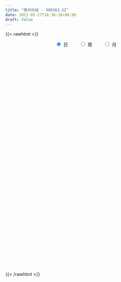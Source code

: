 ```yaml
---
title: "隆华科技 - 300263.SZ"
date: 2022-05-27T16:36:28+08:00
draft: false
---
```

{{< rawhtml >}}
    <div style="text-align: center">
        <label style="padding: 1rem;"><input style="margin-right: .5rem" type="radio" name="period" value="D" checked onclick="period_change(this)">日</label>
        <label style="padding: 1rem;"><input style="margin-right: .5rem" type="radio" name="period" value="W" onclick="period_change(this)">周</label>
        <label style="padding: 1rem;"><input style="margin-right: .5rem" type="radio" name="period" value="M" onclick="period_change(this)">月</label>
    </div>
    <div id="chart" style="height: 700px;"></div> 
    <script type="text/javascript">
        const D_v = [68863.0,72661.82,64075.64,41570.0,40480.0,71593.64,83595.92,171282.34,166331.08,123640.82,124581.77,112636.62,83961.91,87659.0,237032.07,147765.0,100772.72,184712.34,155362.54,247484.58,313956.95,382961.61,237076.29,209431.87,470507.67,785491.49,513201.72,355047.49,291690.54,280395.65,238996.33,220505.02,142225.31,151692.32,195860.01,181563.85,276377.73,187679.6,265095.4,275450.79,218826.34,221629.02,177486.0,200184.39,414614.48,257616.02,353157.73,278006.0,246346.0,542328.73,430554.34,525233.25,828060.76,1468784.8600000001,1056370.5,750116.7,1392818.6599999999,817607.4300000001,899545.24,773511.74,477047.83,597567.14,333319.89,371867.0,442165.81,596426.84,496004.92,397259.26,1037691.86,817392.03,735108.02,788854.88,580071.54,500012.64,645294.97,524253.71,431869.7,586058.46,428670.37,695566.64,509674.79,479414.76,480475.98,725195.53,451651.34,418313.22,320617.6,341323.17,220397.02,362804.37,311756.13,252199.56,135073.96,326912.4,273570.2,307833.3,223453.53,331913.44,183540.0,359023.4,654022.53,492150.1,455235.14,562457.58,320325.53,262617.56,263392.96,269289.69,163225.33,300047.77,316715.86,345488.71,236788.76,217977.4,440546.36,321898.48,360316.74,470550.53,561670.96,591219.98,676151.48,614457.36,611685.28,352278.62,386000.62,232328.86,457647.0,310608.13,381601.78,477093.18,252252.27,375611.02,252312.52,233740.52,332006.44,240095.13,251761.0,260021.1,240226.07,201014.85,187295.54,187466.0,198141.28,180814.79,271462.0,291207.63,184856.32,129669.0,219026.41,183921.04,194216.29,127054.0,98095.82,123489.85,185303.03,153370.21,149736.83,185537.15,113049.16,195757.92,202111.0,116909.87,129087.79,116054.19,104531.06,134574.32,274190.18,173135.4,108454.06,179662.0,81273.73,103343.2,100350.23,89539.94,127648.59,93274.6,84030.64,142988.01,155910.68,150986.38,196810.76,159920.35,163324.19,122995.07,133106.97,109907.13,107221.97,260590.0,258530.4,187845.68,132260.97,147971.6,125329.15,117704.0,112352.07,145187.78,146416.64,223203.07,173544.68,125513.23,147696.0,170515.59,166546.41,214218.74,133333.03,114091.0,93649.0,102267.4,95758.84,141176.03,100554.53,74287.14,122490.6,87804.03,130702.55,83103.0,115364.64,96304.62,105713.79,89609.88,92052.76,68591.0,85396.29,95849.0,60919.74,114767.0,99110.0,85256.89,156824.0,98900.79,137699.59,131996.0,136106.2,120008.8,104711.31,90302.61,117992.42,167127.0,124183.34,113697.0,91159.98,144569.71,71625.7,200658.26,154817.7,117998.0,142453.0,96575.54,136451.0,89546.89]
const D_histogram = [0.0,-0.0044480912,-0.007624549,-0.0085564889,-0.0067368994,-0.0026409409,0.0033112807,0.0183590236,0.0230373333,0.0272939164,0.0329025904,0.0243116584,0.0187028076,0.0126617588,0.0238684088,0.0286511178,0.0278150525,0.0349248595,0.0235883178,0.0293102519,0.0383374078,0.0539810287,0.0524069712,0.0463860413,0.0473604515,0.0921273327,0.1005207983,0.0867233584,0.0620954199,0.0216178177,-0.0018325263,-0.036989568,-0.0552206616,-0.0572940993,-0.0509154834,-0.0458393813,-0.0283395807,-0.0166691561,-0.0028444956,0.0122503464,0.0030713838,0.0046793124,-0.003001116,-0.0052448429,0.0145557459,0.0183841809,0.029827931,0.0262316298,0.021633549,0.0248956001,0.0181784228,0.0374259836,0.0712152722,0.166430444,0.153738467,0.1605193359,0.2247328048,0.2623532763,0.3139208741,0.3255009712,0.3036488041,0.2427882687,0.1633059733,0.0938152511,0.0250815752,-0.0498424582,-0.0748274672,-0.0855384834,0.0327926427,0.1051116447,0.2032727371,0.2864950194,0.3100277738,0.3210114655,0.2366683683,0.1596377632,0.093417418,-0.017651994,-0.0941715368,-0.100775786,-0.0853187719,-0.1160004363,-0.088212489,-0.1756422443,-0.2773360262,-0.3507365073,-0.401117945,-0.4386215982,-0.4618971116,-0.4222894971,-0.4190484363,-0.424414323,-0.4026556078,-0.4132582128,-0.3807434274,-0.3501199567,-0.328509207,-0.3218660615,-0.3006064315,-0.2508313185,-0.1322521906,-0.0173060283,0.0702315386,0.1473281726,0.1771272401,0.1791443439,0.1823795041,0.1647330171,0.1447587426,0.0902192442,0.0396427148,0.0406979436,0.0312090477,0.0263865936,0.0719067065,0.0813364186,0.0974599654,0.1390479065,0.1845267602,0.2053889998,0.2360636852,0.2656371538,0.2196125335,0.1944870113,0.165465539,0.1325936784,0.1548890025,0.1508898408,0.0990048838,0.0266202239,-0.0306286897,-0.0836162154,-0.1099046847,-0.1159155929,-0.1590535761,-0.1826330829,-0.2031503839,-0.2272297251,-0.2013455483,-0.1909919084,-0.1681437715,-0.1484896556,-0.1423783563,-0.1377313444,-0.0994702675,-0.1044608523,-0.1239356826,-0.1224676314,-0.0917164009,-0.0771992163,-0.0817385756,-0.0760999422,-0.0590986665,-0.0446665168,-0.0146304526,0.0000321128,0.0170536906,0.0059047351,0.0038352657,-0.0249906226,-0.0300900815,-0.0333840802,-0.0174287396,-0.0214756229,-0.0173767687,0.0037777685,0.0332285581,0.042008972,0.0340866809,0.0077367709,-0.0032724761,-0.0187599738,-0.020883475,-0.0227680632,-0.0205231594,-0.0138463451,-0.0015192631,0.0105156707,0.0146926904,0.0066721247,-0.0226282931,-0.0177302411,0.0064718661,0.0204300869,0.0214457711,0.03722156,0.0345334494,0.067559802,0.0757754685,0.0895348968,0.0943565081,0.1001281975,0.0957537772,0.0850310441,0.0668685521,0.0301646016,0.004116207,-0.0279372594,-0.0262727263,-0.0290288467,-0.0541285799,-0.0988136601,-0.0944945237,-0.0664914809,-0.0345328922,-0.0163697211,-0.0071299075,0.0094505121,0.0086813396,0.0098218466,0.0031426574,-0.0100093244,0.0060409432,0.00252522,-0.0111610128,-0.0202682047,-0.0457652087,-0.0622251804,-0.087332472,-0.0901792798,-0.0997787056,-0.0956491386,-0.0918474529,-0.0678195761,-0.0443446772,-0.0306421929,-0.0307332789,-0.0342896721,-0.0678332399,-0.0940084604,-0.0737738029,-0.0610808134,-0.0236466652,0.0165372946,0.0441752256,0.071972688,0.1039925022,0.1207888372,0.1326311862,0.1327872645,0.1233932537,0.1203499996,0.1141525642,0.1264645045,0.1302988133,0.1302360588,0.0993573836,0.0869322104,0.0814211337,0.0675834704]
const D_fast = [0.0,-0.005560114,-0.0106427091,-0.0137137712,-0.0135784066,-0.0101426832,-0.0033626414,0.0162748573,0.0267125004,0.0377925626,0.0516268841,0.0491138667,0.0481807179,0.0453051087,0.062478861,0.0744243494,0.0805420472,0.0963830691,0.0909436069,0.1039931039,0.1226046118,0.1517434899,0.1632711751,0.1688467556,0.1816612787,0.249459993,0.2829836582,0.2908670579,0.2817629744,0.2466898266,0.222781351,0.1783769173,0.1463406583,0.1299436958,0.1235934408,0.1172096976,0.127624603,0.1351277386,0.1482412752,0.1663987038,0.1579875872,0.1607653438,0.1523346364,0.1487796988,0.1722192241,0.1806437043,0.1995444372,0.2025060435,0.2033163499,0.212802301,0.2106297294,0.2392337861,0.2908268928,0.4276496756,0.4533923154,0.5003030182,0.6206996882,0.7239084789,0.8539562952,0.946911635,1.000971669,1.0008082008,0.9621523987,0.9161154893,0.8536522072,0.7662675593,0.7225756834,0.6904800464,0.8170093332,0.9156062463,1.0645855231,1.2194315601,1.320471258,1.411707816,1.3865318109,1.3494106467,1.3065446559,1.1910622454,1.0909998185,1.0592016228,1.0533289438,0.9936471704,0.9993819955,0.8680416791,0.6970138906,0.5359292827,0.3852683587,0.238109306,0.0993595147,0.033394755,-0.0681262933,-0.1795957608,-0.2585009475,-0.3724181057,-0.4350891772,-0.4919956956,-0.5525122477,-0.6263356176,-0.6802275955,-0.6931603121,-0.6076442319,-0.4970245766,-0.391929125,-0.2780004479,-0.2039195703,-0.1571163806,-0.1082863444,-0.0847495771,-0.0685341659,-0.1005188533,-0.141184704,-0.1299549893,-0.1316416232,-0.129867429,-0.0663706395,-0.0366068227,0.0038817155,0.0802316332,0.171842177,0.2440516665,0.3337422732,0.4297250303,0.4386035434,0.4620997739,0.4744446864,0.4747212454,0.5357388202,0.5694621187,0.5423283826,0.4765987787,0.4116926927,0.3378011131,0.2840364726,0.2490466662,0.1661452889,0.0969075114,0.0256026144,-0.0552841581,-0.0797363683,-0.1171307055,-0.1363185115,-0.1537868095,-0.1832700993,-0.2130559235,-0.1996624134,-0.2307682113,-0.2812269623,-0.3103758189,-0.3025536886,-0.3073363081,-0.3323103113,-0.3456966635,-0.3434700544,-0.3402045338,-0.3138260829,-0.2991554893,-0.2778704887,-0.2875432605,-0.2886539135,-0.3237274574,-0.3363494368,-0.3479894555,-0.3363912997,-0.3458070888,-0.3460524268,-0.3239534474,-0.2861955183,-0.2669128614,-0.2663134822,-0.2907291996,-0.3025565656,-0.3227340568,-0.3300784267,-0.3376550307,-0.3405409168,-0.3373256888,-0.3253784226,-0.310714571,-0.3028643788,-0.3092169133,-0.3441744044,-0.3437089127,-0.317888839,-0.2988230964,-0.2924459694,-0.2673647905,-0.2614195388,-0.2115032357,-0.184343702,-0.1482005495,-0.1197898112,-0.0889860725,-0.0694220484,-0.0588870205,-0.0603323745,-0.0894951746,-0.1145145174,-0.1535522986,-0.1584559472,-0.1684692793,-0.2071011574,-0.2764896526,-0.2957941472,-0.2844139746,-0.2610886089,-0.2470178681,-0.2395605314,-0.2206174838,-0.2192163213,-0.2156203527,-0.2215138776,-0.2371681905,-0.2196076871,-0.2224921053,-0.2389685913,-0.2531428343,-0.2900811406,-0.3220974074,-0.3690378169,-0.3944294447,-0.4289735468,-0.4487562645,-0.467916442,-0.4608434593,-0.4484547296,-0.4424127936,-0.4501871993,-0.4623160106,-0.5128178883,-0.5624952239,-0.5607040171,-0.5632812309,-0.5317587491,-0.4874404657,-0.4487587283,-0.4029680938,-0.3449501541,-0.2979566098,-0.2529564642,-0.2196035699,-0.1981492673,-0.1711050214,-0.1487643158,-0.1048362493,-0.0684272371,-0.0359309771,-0.0419703063,-0.0326624269,-0.0178182202,-0.0147600158]
const D_slow = [0.0,-0.0011120228,-0.00301816,-0.0051572823,-0.0068415071,-0.0075017424,-0.0066739222,-0.0020841663,0.003675167,0.0104986462,0.0187242938,0.0248022083,0.0294779102,0.0326433499,0.0386104522,0.0457732316,0.0527269947,0.0614582096,0.067355289,0.074682852,0.084267204,0.0977624611,0.1108642039,0.1224607143,0.1343008272,0.1573326603,0.1824628599,0.2041436995,0.2196675545,0.2250720089,0.2246138773,0.2153664853,0.2015613199,0.1872377951,0.1745089242,0.1630490789,0.1559641837,0.1517968947,0.1510857708,0.1541483574,0.1549162034,0.1560860314,0.1553357524,0.1540245417,0.1576634782,0.1622595234,0.1697165062,0.1762744136,0.1816828009,0.1879067009,0.1924513066,0.2018078025,0.2196116206,0.2612192316,0.2996538483,0.3397836823,0.3959668835,0.4615552026,0.5400354211,0.6214106639,0.6973228649,0.7580199321,0.7988464254,0.8223002382,0.828570632,0.8161100174,0.7974031506,0.7760185298,0.7842166905,0.8104946016,0.8613127859,0.9329365408,1.0104434842,1.0906963506,1.1498634426,1.1897728835,1.2131272379,1.2087142394,1.1851713553,1.1599774088,1.1386477158,1.1096476067,1.0875944845,1.0436839234,0.9743499168,0.88666579,0.7863863037,0.6767309042,0.5612566263,0.455684252,0.350922143,0.2448185622,0.1441546603,0.0408401071,-0.0543457498,-0.141875739,-0.2240030407,-0.3044695561,-0.379621164,-0.4423289936,-0.4753920412,-0.4797185483,-0.4621606637,-0.4253286205,-0.3810468105,-0.3362607245,-0.2906658485,-0.2494825942,-0.2132929085,-0.1907380975,-0.1808274188,-0.1706529329,-0.1628506709,-0.1562540226,-0.1382773459,-0.1179432413,-0.0935782499,-0.0588162733,-0.0126845833,0.0386626667,0.097678588,0.1640878765,0.2189910098,0.2676127626,0.3089791474,0.342127567,0.3808498176,0.4185722779,0.4433234988,0.4499785548,0.4423213824,0.4214173285,0.3939411573,0.3649622591,0.3251988651,0.2795405943,0.2287529984,0.1719455671,0.12160918,0.0738612029,0.03182526,-0.0052971539,-0.040891743,-0.0753245791,-0.1001921459,-0.126307359,-0.1572912797,-0.1879081875,-0.2108372877,-0.2301370918,-0.2505717357,-0.2695967212,-0.2843713879,-0.2955380171,-0.2991956302,-0.299187602,-0.2949241794,-0.2934479956,-0.2924891792,-0.2987368348,-0.3062593552,-0.3146053753,-0.3189625602,-0.3243314659,-0.3286756581,-0.3277312159,-0.3194240764,-0.3089218334,-0.3004001632,-0.2984659705,-0.2992840895,-0.303974083,-0.3091949517,-0.3148869675,-0.3200177574,-0.3234793436,-0.3238591594,-0.3212302417,-0.3175570692,-0.315889038,-0.3215461113,-0.3259786715,-0.324360705,-0.3192531833,-0.3138917405,-0.3045863505,-0.2959529882,-0.2790630377,-0.2601191705,-0.2377354463,-0.2141463193,-0.1891142699,-0.1651758256,-0.1439180646,-0.1272009266,-0.1196597762,-0.1186307244,-0.1256150393,-0.1321832208,-0.1394404325,-0.1529725775,-0.1776759925,-0.2012996235,-0.2179224937,-0.2265557167,-0.230648147,-0.2324306239,-0.2300679959,-0.227897661,-0.2254421993,-0.224656535,-0.2271588661,-0.2256486303,-0.2250173253,-0.2278075785,-0.2328746297,-0.2443159318,-0.2598722269,-0.2817053449,-0.3042501649,-0.3291948413,-0.3531071259,-0.3760689891,-0.3930238832,-0.4041100525,-0.4117706007,-0.4194539204,-0.4280263384,-0.4449846484,-0.4684867635,-0.4869302142,-0.5022004176,-0.5081120839,-0.5039777602,-0.4929339538,-0.4749407818,-0.4489426563,-0.418745447,-0.3855876504,-0.3523908343,-0.3215425209,-0.291455021,-0.26291688,-0.2313007538,-0.1987260505,-0.1661670358,-0.1413276899,-0.1195946373,-0.0992393539,-0.0823434863]
const D_data = [['2021-05-18', 6.1304, 6.0906, 6.0607, 6.1603],['2021-05-19', 6.0906, 6.0209, 6.001, 6.1105],['2021-05-20', 6.0209, 6.011, 5.9712, 6.0508],['2021-05-21', 6.0309, 6.0209, 6.001, 6.0607],['2021-05-24', 6.0408, 6.0508, 6.0209, 6.0607],['2021-05-25', 6.0508, 6.0906, 6.0309, 6.1006],['2021-05-26', 6.1205, 6.1404, 6.0806, 6.1802],['2021-05-27', 6.1802, 6.3195, 6.1503, 6.3792],['2021-05-28', 6.2797, 6.2598, 6.1503, 6.2896],['2021-05-31', 6.26, 6.3, 6.2, 6.31],['2021-06-01', 6.28, 6.37, 6.22, 6.41],['2021-06-02', 6.37, 6.21, 6.18, 6.37],['2021-06-03', 6.22, 6.23, 6.17, 6.3],['2021-06-04', 6.22, 6.21, 6.16, 6.27],['2021-06-07', 6.22, 6.46, 6.22, 6.59],['2021-06-08', 6.48, 6.45, 6.41, 6.54],['2021-06-09', 6.45, 6.42, 6.39, 6.53],['2021-06-10', 6.42, 6.57, 6.37, 6.61],['2021-06-11', 6.55, 6.36, 6.35, 6.62],['2021-06-15', 6.44, 6.59, 6.42, 6.65],['2021-06-16', 6.58, 6.71, 6.5, 6.83],['2021-06-17', 6.62, 6.91, 6.56, 6.96],['2021-06-18', 6.8, 6.79, 6.71, 6.87],['2021-06-21', 6.76, 6.77, 6.66, 6.86],['2021-06-22', 7.09, 6.9, 6.82, 7.45],['2021-06-23', 7.2, 7.65, 7.11, 7.87],['2021-06-24', 7.42, 7.44, 7.31, 7.6],['2021-06-25', 7.38, 7.25, 7.14, 7.52],['2021-06-28', 7.22, 7.1, 7.06, 7.27],['2021-06-29', 7.08, 6.79, 6.77, 7.16],['2021-06-30', 6.84, 6.87, 6.8, 6.97],['2021-07-01', 6.84, 6.58, 6.57, 6.87],['2021-07-02', 6.58, 6.64, 6.53, 6.71],['2021-07-05', 6.68, 6.77, 6.64, 6.8],['2021-07-06', 6.75, 6.87, 6.64, 6.94],['2021-07-07', 6.8, 6.87, 6.77, 6.95],['2021-07-08', 6.9, 7.08, 6.9, 7.22],['2021-07-09', 7.01, 7.09, 6.97, 7.17],['2021-07-12', 7.13, 7.2, 6.98, 7.3],['2021-07-13', 7.15, 7.32, 7.07, 7.34],['2021-07-14', 7.3, 7.06, 7.06, 7.35],['2021-07-15', 7.08, 7.2, 6.93, 7.3],['2021-07-16', 7.2, 7.09, 7.07, 7.26],['2021-07-19', 7.12, 7.15, 6.93, 7.26],['2021-07-20', 7.1, 7.5, 7.06, 7.51],['2021-07-21', 7.49, 7.4, 7.35, 7.5],['2021-07-22', 7.34, 7.58, 7.34, 7.68],['2021-07-23', 7.58, 7.46, 7.32, 7.63],['2021-07-26', 7.47, 7.47, 7.3, 7.75],['2021-07-27', 7.55, 7.61, 7.52, 7.96],['2021-07-28', 7.68, 7.52, 7.2, 7.82],['2021-07-29', 7.55, 7.93, 7.55, 8.17],['2021-07-30', 7.78, 8.33, 7.72, 8.64],['2021-08-02', 8.41, 9.58, 8.41, 10.0],['2021-08-03', 9.15, 8.62, 8.62, 9.2],['2021-08-04', 8.69, 9.02, 8.68, 9.29],['2021-08-05', 9.13, 10.14, 9.06, 10.6],['2021-08-06', 9.95, 10.34, 9.95, 10.51],['2021-08-09', 10.18, 11.06, 10.18, 11.3],['2021-08-10', 11.0, 11.07, 10.59, 11.5],['2021-08-11', 10.91, 10.97, 10.58, 11.17],['2021-08-12', 10.85, 10.58, 10.15, 10.87],['2021-08-13', 10.6, 10.24, 10.18, 10.64],['2021-08-16', 10.18, 10.18, 10.12, 10.72],['2021-08-17', 10.14, 9.98, 9.86, 10.4],['2021-08-18', 9.4, 9.62, 9.33, 10.14],['2021-08-19', 9.7, 10.04, 9.55, 10.25],['2021-08-20', 10.05, 10.17, 9.69, 10.34],['2021-08-23', 10.5, 12.17, 10.25, 12.2],['2021-08-24', 11.73, 12.28, 11.67, 12.45],['2021-08-25', 12.07, 13.31, 12.07, 13.5],['2021-08-26', 13.01, 13.94, 12.95, 14.68],['2021-08-27', 14.18, 13.86, 13.6, 14.6],['2021-08-30', 13.74, 14.2, 13.65, 14.3],['2021-08-31', 14.27, 13.19, 12.92, 14.27],['2021-09-01', 13.44, 13.17, 12.85, 14.08],['2021-09-02', 13.05, 13.19, 12.75, 13.5],['2021-09-03', 13.26, 12.35, 12.12, 13.7],['2021-09-06', 12.82, 12.4, 11.98, 13.12],['2021-09-07', 12.42, 13.14, 12.42, 14.16],['2021-09-08', 13.2, 13.53, 12.94, 13.99],['2021-09-09', 13.41, 12.99, 12.56, 14.08],['2021-09-10', 13.28, 13.79, 12.68, 14.09],['2021-09-13', 14.01, 12.23, 12.13, 14.19],['2021-09-14', 12.09, 11.5, 11.42, 12.11],['2021-09-15', 11.59, 11.26, 10.9, 11.6],['2021-09-16', 11.2, 11.03, 10.95, 11.73],['2021-09-17', 11.0, 10.72, 10.35, 11.21],['2021-09-22', 10.63, 10.46, 10.31, 10.66],['2021-09-23', 10.58, 11.01, 10.58, 11.23],['2021-09-24', 10.91, 10.39, 10.35, 10.99],['2021-09-27', 10.41, 9.98, 9.9, 10.77],['2021-09-28', 9.98, 10.06, 9.96, 10.24],['2021-09-29', 9.95, 9.37, 9.3, 10.11],['2021-09-30', 9.58, 9.65, 9.2, 9.73],['2021-10-08', 9.77, 9.49, 9.36, 10.05],['2021-10-11', 9.59, 9.22, 9.1, 9.64],['2021-10-12', 9.32, 8.81, 8.55, 9.32],['2021-10-13', 8.81, 8.77, 8.53, 8.89],['2021-10-14', 8.75, 9.04, 8.56, 9.35],['2021-10-15', 9.13, 10.14, 9.12, 10.49],['2021-10-18', 10.14, 10.6, 9.9, 10.75],['2021-10-19', 10.5, 10.76, 10.42, 11.04],['2021-10-20', 10.66, 11.1, 10.64, 11.64],['2021-10-21', 10.98, 10.87, 10.83, 11.26],['2021-10-22', 10.65, 10.7, 10.58, 11.1],['2021-10-25', 10.55, 10.83, 10.46, 10.95],['2021-10-26', 10.85, 10.63, 10.4, 10.89],['2021-10-27', 10.59, 10.59, 10.43, 10.81],['2021-10-28', 10.53, 10.02, 9.96, 10.65],['2021-10-29', 10.02, 9.81, 9.58, 10.24],['2021-11-01', 9.82, 10.33, 9.68, 10.6],['2021-11-02', 10.3, 10.18, 10.0, 10.58],['2021-11-03', 10.15, 10.2, 9.75, 10.3],['2021-11-04', 10.22, 10.96, 10.13, 11.1],['2021-11-05', 11.08, 10.7, 10.61, 11.26],['2021-11-08', 10.86, 10.91, 10.41, 10.97],['2021-11-09', 11.0, 11.47, 10.86, 11.64],['2021-11-10', 11.68, 11.88, 11.45, 12.06],['2021-11-11', 12.05, 11.91, 11.51, 12.31],['2021-11-12', 11.9, 12.36, 11.85, 12.72],['2021-11-15', 12.52, 12.73, 12.11, 13.15],['2021-11-16', 12.44, 11.96, 11.8, 12.64],['2021-11-17', 11.92, 12.23, 11.85, 12.36],['2021-11-18', 12.22, 12.22, 11.88, 12.81],['2021-11-19', 12.11, 12.17, 12.01, 12.34],['2021-11-22', 12.29, 13.0, 12.2, 13.3],['2021-11-23', 13.0, 12.9, 12.6, 13.05],['2021-11-24', 12.77, 12.31, 12.26, 12.8],['2021-11-25', 12.31, 11.83, 11.75, 12.4],['2021-11-26', 11.82, 11.73, 11.71, 12.07],['2021-11-29', 11.53, 11.5, 11.35, 11.71],['2021-11-30', 11.65, 11.6, 11.45, 11.83],['2021-12-01', 11.6, 11.73, 11.55, 11.94],['2021-12-02', 11.7, 11.07, 11.04, 11.75],['2021-12-03', 11.05, 11.04, 10.99, 11.31],['2021-12-06', 11.08, 10.84, 10.82, 11.31],['2021-12-07', 10.96, 10.53, 10.39, 11.04],['2021-12-08', 10.66, 11.01, 10.54, 11.03],['2021-12-09', 10.95, 10.77, 10.74, 11.08],['2021-12-10', 10.72, 10.88, 10.58, 10.95],['2021-12-13', 10.89, 10.83, 10.62, 10.94],['2021-12-14', 10.75, 10.61, 10.52, 10.88],['2021-12-15', 10.63, 10.5, 10.48, 10.71],['2021-12-16', 10.61, 10.93, 10.57, 10.93],['2021-12-17', 10.86, 10.38, 10.36, 10.91],['2021-12-20', 10.3, 10.02, 10.01, 10.42],['2021-12-21', 10.03, 10.11, 9.91, 10.17],['2021-12-22', 10.16, 10.45, 10.12, 10.55],['2021-12-23', 10.57, 10.27, 10.22, 10.58],['2021-12-24', 10.38, 9.96, 9.9, 10.38],['2021-12-27', 9.94, 9.99, 9.8, 10.11],['2021-12-28', 10.0, 10.1, 9.96, 10.14],['2021-12-29', 10.09, 10.07, 9.94, 10.15],['2021-12-30', 10.14, 10.32, 9.99, 10.48],['2021-12-31', 10.41, 10.2, 10.14, 10.43],['2022-01-04', 10.25, 10.28, 10.18, 10.43],['2022-01-05', 10.34, 9.91, 9.83, 10.34],['2022-01-06', 9.88, 9.95, 9.83, 10.05],['2022-01-07', 9.9, 9.48, 9.42, 10.03],['2022-01-10', 9.4, 9.62, 9.34, 9.88],['2022-01-11', 9.62, 9.55, 9.44, 9.66],['2022-01-12', 9.6, 9.76, 9.55, 9.86],['2022-01-13', 9.8, 9.48, 9.46, 9.81],['2022-01-14', 9.5, 9.52, 9.38, 9.68],['2022-01-17', 9.55, 9.75, 9.51, 9.8],['2022-01-18', 9.9, 9.96, 9.82, 10.33],['2022-01-19', 9.89, 9.79, 9.6, 9.97],['2022-01-20', 9.69, 9.57, 9.54, 9.84],['2022-01-21', 9.52, 9.22, 9.16, 9.6],['2022-01-24', 9.16, 9.27, 9.11, 9.36],['2022-01-25', 9.25, 9.09, 9.08, 9.33],['2022-01-26', 9.06, 9.15, 8.88, 9.21],['2022-01-27', 9.15, 9.08, 8.83, 9.22],['2022-01-28', 9.08, 9.07, 8.72, 9.19],['2022-02-07', 9.21, 9.09, 9.01, 9.27],['2022-02-08', 9.11, 9.16, 8.91, 9.16],['2022-02-09', 9.15, 9.18, 9.03, 9.23],['2022-02-10', 9.21, 9.09, 9.01, 9.35],['2022-02-11', 9.03, 8.89, 8.74, 9.04],['2022-02-14', 8.78, 8.47, 8.4, 8.84],['2022-02-15', 8.5, 8.77, 8.45, 8.78],['2022-02-16', 8.8, 9.04, 8.75, 9.1],['2022-02-17', 9.04, 8.98, 8.92, 9.09],['2022-02-18', 8.96, 8.83, 8.73, 8.96],['2022-02-21', 8.88, 9.04, 8.86, 9.06],['2022-02-22', 9.0, 8.83, 8.79, 9.03],['2022-02-23', 8.88, 9.36, 8.86, 9.46],['2022-02-24', 9.31, 9.18, 9.03, 9.63],['2022-02-25', 9.31, 9.34, 9.21, 9.52],['2022-02-28', 9.36, 9.32, 9.17, 9.45],['2022-03-01', 9.34, 9.41, 9.3, 9.52],['2022-03-02', 9.37, 9.34, 9.19, 9.4],['2022-03-03', 9.39, 9.27, 9.23, 9.45],['2022-03-04', 9.23, 9.14, 9.07, 9.33],['2022-03-07', 9.06, 8.78, 8.67, 9.07],['2022-03-08', 8.85, 8.74, 8.48, 8.93],['2022-03-09', 8.78, 8.48, 7.95, 8.85],['2022-03-10', 8.65, 8.78, 8.65, 8.95],['2022-03-11', 8.67, 8.68, 8.38, 8.72],['2022-03-14', 8.52, 8.27, 8.27, 8.54],['2022-03-15', 8.23, 7.75, 7.72, 8.27],['2022-03-16', 7.96, 8.15, 7.63, 8.16],['2022-03-17', 8.5, 8.44, 8.3, 8.73],['2022-03-18', 8.5, 8.58, 8.39, 8.64],['2022-03-21', 8.55, 8.49, 8.4, 8.71],['2022-03-22', 8.5, 8.41, 8.32, 8.55],['2022-03-23', 8.41, 8.54, 8.37, 8.68],['2022-03-24', 8.49, 8.34, 8.33, 8.49],['2022-03-25', 8.39, 8.34, 8.3, 8.69],['2022-03-28', 8.22, 8.2, 8.05, 8.39],['2022-03-29', 8.23, 8.03, 7.96, 8.27],['2022-03-30', 8.05, 8.37, 7.99, 8.42],['2022-03-31', 8.32, 8.13, 8.12, 8.35],['2022-04-01', 8.05, 7.92, 7.86, 8.11],['2022-04-06', 7.9, 7.87, 7.8, 7.92],['2022-04-07', 7.81, 7.51, 7.51, 7.83],['2022-04-08', 7.51, 7.43, 7.34, 7.57],['2022-04-11', 7.36, 7.11, 7.05, 7.4],['2022-04-12', 7.17, 7.2, 6.96, 7.22],['2022-04-13', 7.16, 6.96, 6.96, 7.16],['2022-04-14', 7.02, 6.99, 6.93, 7.1],['2022-04-15', 6.95, 6.88, 6.83, 7.06],['2022-04-18', 6.86, 7.09, 6.74, 7.11],['2022-04-19', 7.09, 7.11, 7.05, 7.16],['2022-04-20', 7.12, 7.0, 6.95, 7.22],['2022-04-21', 7.0, 6.78, 6.75, 7.1],['2022-04-22', 6.77, 6.64, 6.56, 6.78],['2022-04-25', 6.54, 6.06, 6.04, 6.54],['2022-04-26', 6.11, 5.86, 5.8, 6.17],['2022-04-27', 5.8, 6.29, 5.71, 6.3],['2022-04-28', 6.22, 6.16, 6.09, 6.3],['2022-04-29', 6.23, 6.5, 6.23, 6.59],['2022-05-05', 6.51, 6.67, 6.5, 6.75],['2022-05-06', 6.44, 6.65, 6.42, 6.75],['2022-05-09', 6.65, 6.78, 6.6, 6.91],['2022-05-10', 6.68, 7.0, 6.63, 7.02],['2022-05-11', 7.04, 6.97, 6.93, 7.3],['2022-05-12', 6.89, 7.03, 6.88, 7.16],['2022-05-13', 7.03, 6.97, 6.9, 7.06],['2022-05-16', 7.04, 6.88, 6.8, 7.06],['2022-05-17', 6.88, 6.98, 6.74, 7.04],['2022-05-18', 6.95, 6.97, 6.9, 7.08],['2022-05-19', 6.85, 7.28, 6.82, 7.33],['2022-05-20', 7.35, 7.29, 7.15, 7.4],['2022-05-23', 7.3, 7.33, 7.18, 7.37],['2022-05-24', 7.34, 6.93, 6.9, 7.39],['2022-05-25', 6.97, 7.1, 6.91, 7.12],['2022-05-26', 7.13, 7.19, 6.92, 7.32],['2022-05-27', 7.22, 7.08, 7.0, 7.27]]
const W_v = [908821.41,987862.23,2650371.3899999997,2715197.3900000001,4291666.75,2688387.1600000001,1707320.0700000001,3222605.9100000001,2178901.1699999999,1992263.9399999999,1546097.6499999999,2625344.1699999999,2741225.79,1845805.02,1691670.4600000002,994002.5800000001,1107858.0099999998,2377517.8300000001,1361247.3999999999,1092061.5,1189745.1699999999,877121.99,716429.49,688448.71,652937.2,525531.97,511378.8,609471.64,535336.6900000001,516253.59,186179.83,110120.83,608064.59,496039.13,416438.31,390851.83,839443.87,1125809.95,715571.1,1121494.6600000001,694168.16,255159.4,450100.94,312105.06,563363.17,561923.05,967711.87,558056.14,501586.02,544097.2,584281.1699999999,585451.1,447545.08,968611.22,843206.8500000001,644581.61,659854.16,614096.05,475394.23,327432.17,209263.31,332494.91,233610.27,378334.17,310128.03,302757.54,376217.04,387139.65,739641.11,536941.9099999999,291395.85,410667.8199999999,288535.04,737054.5699999999,333883.73,138914.37,463605.38,250043.48,362349.3,283892.97,2638691.4300000002,3664354.79,2603065.1499999999,2509623.7900000005,1724883.1200000001,1693903.3700000001,2679951.3700000001,1454070.28,1376198.8300000001,1038609.78,1028813.0900000001,202042.76,624063.5,692518.9900000001,541019.85,523459.03,242754.82,474872.34,973264.2500000001,541639.34,3589136.1399999997,1174660.4399999999,1736561.8199999998,685181.46,484460.56,642723.38,463071.99,479886.33,571926.15,727265.74,723470.9600000001,1423804.1699999999,736040.84,72162.0,309490.32,659227.09,849992.7999999999,669943.1899999999,438771.36,248221.12,392498.5,241827.01,557128.54,700474.52,1417046.8999999999,1481149.99,704682.8,1077387.96,842543.0800000001,864784.11,1026356.87,999091.2100000001,3707866.5899999999,4114437.8500000001,3779916.4199999999,3602248.1000000001,4099126.4699999997,1913947.53,1402902.8500000001,2076141.4700000002,1750314.3500000001,1356231.27,1153154.6400000001,1079817.6599999999,1362317.6799999997,1856302.6700000002,962592.8199999999,1744723.3699999999,1540652.0700000001,1037295.29,1457649.55,1543758.0699999998,2809188.8099999996,2414377.2599999998,1451864.6400000001,1098595.75,2880525.1600000001,2391872.3100000001,1595553.5900000001,1707714.6699999999,1942173.6799999999,3060949.73,2827509.1099999999,1386219.1499999999,547878.29,205386.0,998446.6000000001,761293.26,880692.0,657274.75,670367.29,489520.26,472065.46,477431.39,868205.23,525979.02,625109.1699999999,652775.3400000001,1017439.71,991580.6100000001,777438.1100000001,999309.3600000001,620370.14,365714.92,281641.9,821467.4,990713.11,1042394.9500000001,1017389.4300000001,974522.2,652675.95,477090.45,320564.22,475026.99,344471.35,100716.02,362264.19,338361.46,533282.98,532480.12,825644.67,1181479.4299999999,2333680.2400000002,1173812.8499999999,993173.51,1158487.5499999998,1503578.6200000001,2572523.0800000001,5485698.1500000004,3080991.8400000003,2303723.8300000001,3959118.3300000001,2687489.48,2593802.54,2257100.8599999999,894957.52,987756.1200000001,307833.3,1751952.9000000001,2092785.9099999999,1312671.6099999999,1562699.71,2659909.6899999999,2196750.7400000002,1879202.3600000001,1433765.6299999999,1140318.5599999998,1129091.7000000002,911689.0600000001,687312.91,644081.0600000001,668693.9099999999,870015.96,502155.6899999999,627190.3100000001,776157.34,924095.1799999999,635617.79,813865.4,832309.77,546942.27,515838.85,294772.26,441363.72,455902.63,661526.5800000001,224720.11,613302.37,662831.3500000001,583024.4299999999]
const W_histogram = [0.0,-0.0466379487,0.0079851279,0.0532380987,0.1096590798,0.167357921,0.1713910763,0.2029546765,0.1607905385,0.1480004328,0.1445031609,0.1548722444,0.1831255137,0.1311855076,0.0578836415,-0.0440123039,-0.0859044948,-0.0751852728,-0.0955452949,-0.0704356106,-0.0961396422,-0.114945986,-0.1640977293,-0.1908749928,-0.2005324067,-0.192816347,-0.2107370914,-0.2048629797,-0.2507200502,-0.2913601234,-0.2956862226,-0.2750871267,-0.2412072637,-0.184479352,-0.1449700141,-0.1495132175,-0.0815013029,-0.0287457195,0.0073312912,0.0392407578,0.0453459322,0.0329650776,0.0404527963,0.0422634492,0.0453534148,0.0603521857,0.0806341419,0.0625775383,0.022552206,0.0074226689,-0.0228970669,-0.0421486628,-0.0407345635,0.0026945251,0.0127199862,0.0126264657,0.0030013318,0.0112633388,0.0132257998,0.0174247565,0.0208766717,0.0305687986,0.0366510576,0.017974669,-0.0102339039,-0.0220785329,-0.0147883707,-0.0135372235,0.0123120587,0.021888843,0.0200826261,0.0307635546,0.0214931214,0.0153112406,0.005661836,0.0019135264,0.0146855558,0.0232161059,0.0304834639,0.0251490885,0.1005195902,0.157902172,0.2101064527,0.2268125279,0.2249242811,0.2595841068,0.2699174594,0.2670055362,0.2597456195,0.2224520488,0.1569074131,0.0925734355,0.0315279801,-0.0186291309,-0.0573880942,-0.0811413938,-0.1194013036,-0.14229925,-0.1426461037,-0.1494153522,-0.1335408413,-0.1268098952,-0.117003125,-0.1105894054,-0.108281931,-0.127427237,-0.1276837574,-0.1081960049,-0.0935792433,-0.0629317779,-0.0274968856,0.0021748996,0.0013320856,-0.0052895594,-0.0037698738,0.0008798017,0.0097727248,0.0107089142,0.0160869429,0.0074591009,0.0075846875,0.0100139086,0.030833588,0.0512523324,0.0867039188,0.1193875078,0.1407436682,0.1573632399,0.151417398,0.1249574778,0.0981462169,0.0874979053,0.1468808742,0.2080687731,0.2825393278,0.3291210353,0.2834526385,0.1855151631,0.1273020186,0.1113183699,0.1179521957,0.0906333725,0.0990103239,0.0967850138,0.0713455163,-0.002317659,-0.0352354001,-0.0051474707,-0.0165235085,-0.0215050586,-0.0139041249,-0.0159376853,0.0587002613,0.0357174476,-0.0104868404,-0.031970718,0.0674019576,0.0536099122,0.0266507075,0.0639286361,0.0726798196,0.0019488107,0.0311883124,-0.0233251352,-0.0689910081,-0.0817926322,-0.0883841176,-0.1172056281,-0.1937480653,-0.2322356437,-0.2367108321,-0.2349650577,-0.2422139796,-0.2230446731,-0.2449813189,-0.243334176,-0.2626406701,-0.2667940248,-0.2796798366,-0.250362508,-0.2450945753,-0.2260403218,-0.2223263971,-0.2069577359,-0.1579422801,-0.1116430515,-0.0444512913,-0.0088627514,0.0336496419,0.0540606677,0.0441861316,0.0347956949,0.0299315528,0.0300057005,0.0108623409,0.0016166916,0.0123936145,0.0071813512,0.0220581465,0.0302720739,0.0465610301,0.0848201879,0.1365654416,0.1254547867,0.1428904918,0.1482608687,0.1690620267,0.2299679736,0.3850460282,0.455487019,0.4700628878,0.6877425367,0.6878932172,0.738387316,0.5282881122,0.3395241456,0.147088925,-0.0008805945,-0.0615287526,-0.0698696497,-0.1373644908,-0.1244891639,-0.0124909814,0.0377301482,0.0305575327,-0.0282364328,-0.0824158651,-0.1523729854,-0.223099285,-0.2479719553,-0.3035003716,-0.326139161,-0.3479312753,-0.3576846761,-0.3604804493,-0.3502890297,-0.2953172924,-0.2597972823,-0.2543317176,-0.2444361786,-0.2406601114,-0.2518562247,-0.2757428971,-0.3095321732,-0.3272679577,-0.3268843091,-0.2959117045,-0.2358667245,-0.1602098119,-0.112191914]
const W_fast = [0.0,-0.0582974359,-0.0016780773,0.0568844182,0.1407201692,0.2402584907,0.2871394151,0.3694416844,0.367475181,0.3916851835,0.4243137018,0.4734008464,0.5474354942,0.528291865,0.4694609092,0.3565618879,0.2931935733,0.285116477,0.2408701312,0.2483709129,0.1986319707,0.1510891304,0.0609129548,-0.0135830569,-0.0733735725,-0.1138615996,-0.1844666168,-0.2298082501,-0.3383453331,-0.4518254371,-0.530073092,-0.5782457777,-0.6046677307,-0.594059657,-0.5907928226,-0.6327143303,-0.5850777415,-0.539508588,-0.5015987544,-0.4598790985,-0.442437441,-0.4465770262,-0.4289761084,-0.4165995932,-0.4021712739,-0.3720844566,-0.3316439648,-0.334056184,-0.3684434647,-0.3817173346,-0.4177613371,-0.4475500987,-0.4563196402,-0.4122169204,-0.3990114628,-0.3959483668,-0.4048231677,-0.3937453261,-0.3884764151,-0.3799212693,-0.3712501862,-0.3539158597,-0.3386708363,-0.3528535576,-0.3836206065,-0.4009848687,-0.3973917992,-0.3995249579,-0.370597661,-0.3555486659,-0.3523342263,-0.3339624092,-0.3378595621,-0.3402136327,-0.3484475782,-0.3517175062,-0.3352740879,-0.3209395113,-0.3060512873,-0.3050983906,-0.2045979913,-0.1077398666,-0.0030089727,0.0704002345,0.1247430579,0.2242989104,0.3021116278,0.3659510886,0.4236275769,0.4419470184,0.4156292359,0.3744386172,0.3212751569,0.2664607631,0.2133547763,0.1693161283,0.1012058926,0.0427331337,0.0067247541,-0.0373983326,-0.054909032,-0.0798805596,-0.0993245707,-0.1205582024,-0.1453212108,-0.196323326,-0.2285007858,-0.2360620345,-0.2448400837,-0.2299255628,-0.2013648919,-0.1711493818,-0.1716591743,-0.1796032093,-0.179025992,-0.1741563661,-0.1628202619,-0.1592068439,-0.1498070794,-0.1565701462,-0.1545483878,-0.1496156895,-0.1210876131,-0.0878557856,-0.0307282195,0.0318022465,0.0883443238,0.1443047056,0.1762132131,0.1809926625,0.1787179557,0.1899441204,0.2860473079,0.3992524,0.5443577867,0.6732197531,0.6984145159,0.6468558313,0.6204681914,0.6323141352,0.6684360099,0.6637755298,0.6969050621,0.7188760056,0.7112728871,0.637030297,0.595303706,0.6241047676,0.6085978527,0.5982400379,0.6023649404,0.5963469587,0.6856599707,0.6716065188,0.6227805207,0.5933039636,0.7095271286,0.7091375613,0.6888410335,0.7421011211,0.7690222595,0.6987784533,0.735815033,0.6754703017,0.6125566768,0.5793068946,0.5506193798,0.4924964622,0.3675170087,0.2709705194,0.207317623,0.1503221329,0.0825197161,0.0459278543,-0.0372541212,-0.0964405223,-0.1814071838,-0.2522590448,-0.3350648157,-0.3683381141,-0.4243438252,-0.4617996521,-0.5136673268,-0.5500380995,-0.5405082137,-0.522119748,-0.4660408106,-0.4326679586,-0.3817431549,-0.3478169621,-0.3466449654,-0.3473364783,-0.3447177322,-0.3371421593,-0.3535699337,-0.3624114101,-0.3485360836,-0.3519530091,-0.3315616772,-0.3157797313,-0.2878505175,-0.2283863128,-0.1424996987,-0.1222466569,-0.0690883289,-0.0266527348,0.0364139298,0.1548118702,0.4061514318,0.5904641774,0.7225557681,1.1121710512,1.284295036,1.5193859638,1.441358788,1.3374758578,1.1818128685,1.0336232004,0.9575928541,0.9317845446,0.8299485808,0.8117016167,0.9205770538,0.9802307205,0.9806974881,0.9148444145,0.8400610159,0.7320106493,0.6055095284,0.5186438693,0.3872403601,0.2830667804,0.1742918473,0.0751172775,-0.017798608,-0.0951794459,-0.1140370317,-0.1434663421,-0.2015837068,-0.2527972124,-0.3091861731,-0.3833463426,-0.4761687392,-0.5873410587,-0.6868938326,-0.7682312613,-0.8112365828,-0.8101582839,-0.7745538242,-0.7545839048]
const W_slow = [0.0,-0.0116594872,-0.0096632052,0.0036463195,0.0310610894,0.0729005697,0.1157483388,0.1664870079,0.2066846425,0.2436847507,0.2798105409,0.318528602,0.3643099805,0.3971063574,0.4115772677,0.4005741918,0.3790980681,0.3603017499,0.3364154261,0.3188065235,0.2947716129,0.2660351164,0.2250106841,0.1772919359,0.1271588342,0.0789547475,0.0262704746,-0.0249452703,-0.0876252829,-0.1604653137,-0.2343868694,-0.3031586511,-0.363460467,-0.409580305,-0.4458228085,-0.4832011129,-0.5035764386,-0.5107628685,-0.5089300457,-0.4991198562,-0.4877833732,-0.4795421038,-0.4694289047,-0.4588630424,-0.4475246887,-0.4324366423,-0.4122781068,-0.3966337222,-0.3909956707,-0.3891400035,-0.3948642702,-0.4054014359,-0.4155850768,-0.4149114455,-0.411731449,-0.4085748325,-0.4078244996,-0.4050086649,-0.4017022149,-0.3973460258,-0.3921268579,-0.3844846582,-0.3753218938,-0.3708282266,-0.3733867026,-0.3789063358,-0.3826034285,-0.3859877344,-0.3829097197,-0.3774375089,-0.3724168524,-0.3647259638,-0.3593526834,-0.3555248733,-0.3541094143,-0.3536310327,-0.3499596437,-0.3441556172,-0.3365347512,-0.3302474791,-0.3051175815,-0.2656420385,-0.2131154254,-0.1564122934,-0.1001812231,-0.0352851964,0.0321941684,0.0989455525,0.1638819573,0.2194949695,0.2587218228,0.2818651817,0.2897471767,0.285089894,0.2707428705,0.250457522,0.2206071961,0.1850323836,0.1493708577,0.1120170197,0.0786318093,0.0469293355,0.0176785543,-0.009968797,-0.0370392798,-0.068896089,-0.1008170284,-0.1278660296,-0.1512608404,-0.1669937849,-0.1738680063,-0.1733242814,-0.17299126,-0.1743136498,-0.1752561183,-0.1750361679,-0.1725929867,-0.1699157581,-0.1658940224,-0.1640292471,-0.1621330753,-0.1596295981,-0.1519212011,-0.139108118,-0.1174321383,-0.0875852614,-0.0523993443,-0.0130585343,0.0247958151,0.0560351846,0.0805717388,0.1024462151,0.1391664337,0.191183627,0.2618184589,0.3440987177,0.4149618774,0.4613406682,0.4931661728,0.5209957653,0.5504838142,0.5731421573,0.5978947383,0.6220909917,0.6399273708,0.6393479561,0.630539106,0.6292522384,0.6251213612,0.6197450966,0.6162690653,0.612284644,0.6269597093,0.6358890712,0.6332673611,0.6252746816,0.642125171,0.6555276491,0.662190326,0.678172485,0.6963424399,0.6968296426,0.7046267207,0.6987954369,0.6815476848,0.6610995268,0.6390034974,0.6097020904,0.561265074,0.5032061631,0.4440284551,0.3852871906,0.3247336957,0.2689725275,0.2077271977,0.1468936537,0.0812334862,0.01453498,-0.0553849791,-0.1179756061,-0.1792492499,-0.2357593304,-0.2913409296,-0.3430803636,-0.3825659336,-0.4104766965,-0.4215895193,-0.4238052072,-0.4153927967,-0.4018776298,-0.3908310969,-0.3821321732,-0.374649285,-0.3671478599,-0.3644322746,-0.3640281017,-0.3609296981,-0.3591343603,-0.3536198237,-0.3460518052,-0.3344115477,-0.3132065007,-0.2790651403,-0.2477014436,-0.2119788207,-0.1749136035,-0.1326480968,-0.0751561034,0.0211054036,0.1349771584,0.2524928803,0.4244285145,0.5964018188,0.7809986478,0.9130706758,0.9979517122,1.0347239435,1.0345037949,1.0191216067,1.0016541943,0.9673130716,0.9361907806,0.9330680353,0.9425005723,0.9501399555,0.9430808473,0.922476881,0.8843836347,0.8286088134,0.7666158246,0.6907407317,0.6092059415,0.5222231226,0.4328019536,0.3426818413,0.2551095838,0.1812802607,0.1163309402,0.0527480108,-0.0083610339,-0.0685260617,-0.1314901179,-0.2004258422,-0.2778088855,-0.3596258749,-0.4413469522,-0.5153248783,-0.5742915594,-0.6143440124,-0.6423919909]
const W_data = [['2017-07-14', 7.3085, 6.9924, 6.8245, 7.4862],['2017-07-21', 6.9628, 6.2616, 6.1233, 7.0517],['2017-07-28', 6.2517, 7.5356, 6.1727, 7.9998],['2017-08-04', 7.4072, 7.7134, 7.2591, 8.0492],['2017-08-11', 7.5751, 8.1973, 7.5751, 9.1356],['2017-08-18', 8.1183, 8.6418, 7.98, 8.8195],['2017-08-25', 8.5924, 8.2862, 7.8121, 8.7109],['2017-09-01', 8.2665, 8.8985, 8.2171, 9.1454],['2017-09-08', 8.8294, 8.1183, 8.0195, 8.938],['2017-09-15', 8.0689, 8.4936, 8.0689, 8.8887],['2017-09-22', 8.3553, 8.7208, 8.0294, 8.8294],['2017-09-29', 8.622, 9.0763, 8.4837, 9.3331],['2017-10-13', 9.2146, 9.5899, 8.7306, 9.7479],['2017-10-20', 9.501, 8.701, 7.9603, 9.5306],['2017-10-27', 8.7504, 8.227, 8.1578, 9.0664],['2017-11-03', 8.1973, 7.4566, 7.3085, 8.2171],['2017-11-10', 7.4467, 7.822, 7.4072, 8.1479],['2017-11-17', 7.7628, 8.385, 7.5554, 9.1454],['2017-11-24', 8.0097, 7.9504, 7.822, 8.7701],['2017-12-01', 7.9702, 8.5134, 7.901, 8.5726],['2017-12-08', 8.4245, 7.8517, 7.5554, 8.543],['2017-12-15', 7.8615, 7.7726, 7.7529, 8.1677],['2017-12-22', 7.7529, 7.1307, 6.9825, 7.7529],['2017-12-29', 7.1307, 7.0912, 6.8443, 7.2294],['2018-01-05', 7.0714, 7.0714, 7.0418, 7.4566],['2018-01-12', 7.0813, 7.1406, 6.9233, 7.2788],['2018-01-19', 7.1109, 6.6369, 6.6171, 7.1603],['2018-01-26', 6.6369, 6.7356, 6.469, 7.0517],['2018-02-02', 6.7258, 5.7875, 5.669, 6.7751],['2018-02-09', 5.7184, 5.3826, 4.9678, 5.7875],['2018-02-14', 5.432, 5.4517, 5.432, 5.5702],['2018-02-23', 5.4813, 5.5406, 5.4418, 5.6591],['2018-03-02', 5.5604, 5.5999, 5.4715, 5.906],['2018-03-09', 5.5801, 5.906, 5.5406, 5.9554],['2018-03-16', 5.906, 5.7579, 5.7184, 6.1134],['2018-03-23', 5.7282, 5.1159, 5.0863, 5.8863],['2018-03-30', 5.0369, 6.0344, 4.9777, 6.0344],['2018-04-04', 6.1727, 6.0542, 5.906, 6.39],['2018-04-13', 6.0344, 6.0048, 5.8566, 6.1628],['2018-04-20', 5.9258, 6.0838, 5.8764, 6.5875],['2018-04-27', 6.0048, 5.827, 5.5208, 6.0838],['2018-05-04', 5.8468, 5.5406, 5.4715, 5.9159],['2018-05-11', 5.5307, 5.7381, 5.4813, 5.906],['2018-05-18', 5.8073, 5.6591, 5.4813, 5.8171],['2018-05-25', 5.7282, 5.6589, 5.6589, 6.0443],['2018-06-01', 5.6391, 5.8369, 5.1939, 5.9952],['2018-06-08', 5.8171, 5.9952, 5.7776, 6.3316],['2018-06-15', 5.9161, 5.5204, 5.4907, 6.0249],['2018-06-22', 5.2928, 5.0653, 4.9762, 5.7182],['2018-06-29', 5.0851, 5.184, 4.8773, 5.3027],['2018-07-06', 5.2433, 4.808, 4.4519, 5.2433],['2018-07-13', 4.7784, 4.7289, 4.63, 5.0455],['2018-07-20', 4.6992, 4.8476, 4.5607, 4.8773],['2018-07-27', 4.8674, 5.4214, 4.7982, 5.6094],['2018-08-03', 5.3522, 5.0949, 4.907, 5.3522],['2018-08-10', 5.0752, 4.9466, 4.6992, 5.0851],['2018-08-17', 4.8278, 4.7487, 4.531, 4.9367],['2018-08-24', 4.7487, 4.9169, 4.6992, 4.996],['2018-08-31', 4.9367, 4.8179, 4.7784, 5.0752],['2018-09-07', 4.808, 4.8179, 4.7091, 4.9564],['2018-09-14', 4.7784, 4.7883, 4.6201, 4.8575],['2018-09-21', 4.7586, 4.8674, 4.6201, 4.9466],['2018-09-28', 4.8674, 4.8377, 4.7487, 4.9861],['2018-10-12', 4.7586, 4.4618, 4.1056, 4.9169],['2018-10-19', 4.5113, 4.165, 4.0067, 4.531],['2018-10-26', 4.2738, 4.1947, 4.0562, 4.4321],['2018-11-02', 4.2046, 4.353, 4.0265, 4.4519],['2018-11-09', 4.353, 4.2342, 4.2342, 4.5211],['2018-11-16', 4.2244, 4.5607, 4.2244, 4.7091],['2018-11-23', 4.5211, 4.4123, 4.3332, 4.7982],['2018-11-30', 4.3925, 4.254, 4.1254, 4.4222],['2018-12-07', 4.353, 4.4024, 4.2936, 4.5706],['2018-12-14', 4.3728, 4.1254, 4.1155, 4.3925],['2018-12-21', 4.1254, 4.0859, 4.0067, 4.4717],['2018-12-28', 4.0859, 3.9572, 3.8781, 4.1254],['2019-01-04', 3.9473, 3.9473, 3.7792, 3.9671],['2019-01-11', 3.977, 4.1353, 3.9473, 4.2639],['2019-01-18', 4.1353, 4.1056, 4.0661, 4.1947],['2019-01-25', 4.1254, 4.1056, 4.0661, 4.2046],['2019-02-01', 4.1155, 3.9276, 3.8385, 4.1353],['2019-02-15', 3.9473, 5.1345, 3.9473, 5.7875],['2019-02-22', 5.1048, 5.3324, 5.0158, 5.7677],['2019-03-01', 5.4709, 5.6786, 5.1543, 6.1337],['2019-03-08', 5.7083, 5.5698, 5.4907, 6.1337],['2019-03-15', 5.7281, 5.5401, 5.3818, 6.2129],['2019-03-22', 5.5401, 6.2722, 5.5006, 6.4404],['2019-03-29', 6.2327, 6.3019, 5.9952, 6.7174],['2019-04-04', 6.3613, 6.3811, 6.2821, 6.7174],['2019-04-12', 6.3811, 6.5294, 6.1535, 6.6877],['2019-04-19', 6.5888, 6.2531, 6.0447, 6.6581],['2019-04-26', 6.2829, 5.8064, 5.8064, 6.5012],['2019-04-30', 5.8064, 5.6079, 5.3796, 5.9057],['2019-05-10', 5.4491, 5.3995, 5.0223, 5.5484],['2019-05-17', 5.3399, 5.2804, 5.1117, 5.7965],['2019-05-24', 5.2804, 5.1911, 5.1613, 5.4987],['2019-05-31', 5.2109, 5.1911, 5.1514, 5.5384],['2019-06-06', 5.1911, 4.794, 4.7543, 5.2804],['2019-06-14', 4.8139, 4.7444, 4.7345, 5.1117],['2019-06-21', 4.7643, 4.8734, 4.5161, 4.9231],['2019-06-28', 4.8536, 4.6749, 4.6352, 4.8734],['2019-07-05', 4.7742, 4.8834, 4.7444, 5.6576],['2019-07-12', 4.8635, 4.7345, 4.5757, 4.8734],['2019-07-19', 4.7146, 4.7246, 4.6253, 5.0918],['2019-07-26', 4.6352, 4.6352, 4.4863, 4.6948],['2019-08-02', 4.6352, 4.5161, 4.4764, 4.7246],['2019-08-09', 4.5161, 4.0992, 4.0099, 4.5856],['2019-08-16', 4.1092, 4.1687, 3.9702, 4.2283],['2019-08-23', 4.1687, 4.3573, 4.1687, 4.4268],['2019-08-30', 4.2283, 4.2878, 4.1985, 4.5856],['2019-09-06', 4.2878, 4.526, 4.268, 4.6154],['2019-09-12', 4.5757, 4.7047, 4.536, 4.804],['2019-09-20', 4.7345, 4.7742, 4.5558, 4.9925],['2019-09-27', 4.7543, 4.4466, 4.3772, 4.8337],['2019-09-30', 4.4665, 4.3275, 4.3176, 4.4863],['2019-10-11', 4.3672, 4.3871, 4.2382, 4.4963],['2019-10-18', 4.4367, 4.4169, 4.3474, 4.6154],['2019-10-25', 4.4268, 4.4863, 4.1985, 4.5955],['2019-11-01', 4.4863, 4.397, 4.3176, 4.6352],['2019-11-08', 4.3871, 4.4566, 4.2978, 4.5062],['2019-11-15', 4.4069, 4.2581, 4.2382, 4.4169],['2019-11-22', 4.2779, 4.3275, 4.2779, 4.4863],['2019-11-29', 4.3275, 4.3474, 4.2084, 4.3573],['2019-12-06', 4.3474, 4.6352, 4.3275, 4.6849],['2019-12-13', 4.6253, 4.7543, 4.6054, 4.8635],['2019-12-20', 4.7643, 5.1315, 4.7047, 5.3896],['2019-12-27', 5.1514, 5.3499, 4.9826, 5.6973],['2020-01-03', 5.2705, 5.4491, 5.1911, 5.598],['2020-01-10', 5.4293, 5.6079, 5.3697, 5.9057],['2020-01-17', 5.6576, 5.4789, 5.4392, 5.7667],['2020-01-23', 5.4888, 5.2506, 5.1216, 5.6377],['2020-02-07', 4.7246, 5.201, 4.2581, 5.2208],['2020-02-14', 5.1712, 5.3896, 5.1514, 5.6079],['2020-02-21', 5.4888, 6.5112, 5.4392, 6.9181],['2020-02-28', 6.2531, 7.0273, 6.1538, 7.5434],['2020-03-06', 7.732, 7.7915, 7.0571, 8.5062],['2020-03-13', 7.5136, 8.0595, 7.4938, 8.9231],['2020-03-20', 8.0595, 7.2059, 6.6997, 8.2283],['2020-03-27', 6.8486, 6.4119, 6.2432, 6.9876],['2020-04-03', 6.2432, 6.6799, 5.995, 6.8585],['2020-04-10', 6.8387, 7.1762, 6.6997, 7.603],['2020-04-17', 7.2357, 7.603, 7.1563, 7.8213],['2020-04-24', 7.6427, 7.2853, 7.2258, 7.9007],['2020-04-30', 7.3548, 7.8412, 6.8585, 7.8908],['2020-05-08', 7.7618, 7.8908, 7.7121, 8.1191],['2020-05-15', 7.9107, 7.6824, 7.5236, 8.0992],['2020-05-22', 7.7816, 6.928, 6.8784, 8.0794],['2020-05-29', 6.8982, 7.2251, 6.8288, 7.4442],['2020-06-05', 7.245, 8.081, 7.2351, 8.2104],['2020-06-12', 8.1009, 7.6929, 7.5336, 8.4393],['2020-06-19', 7.7327, 7.8023, 7.5038, 7.9019],['2020-06-24', 7.8322, 8.0412, 7.8123, 8.6283],['2020-07-03', 7.9218, 8.0113, 7.7327, 8.1407],['2020-07-10', 8.081, 9.2752, 7.9815, 9.534],['2020-07-17', 9.3051, 8.3198, 8.1606, 9.942],['2020-07-24', 8.3895, 7.9417, 7.9118, 8.8971],['2020-07-31', 7.9616, 8.1407, 7.6132, 8.2303],['2020-08-07', 8.2004, 9.9719, 8.1706, 10.2903],['2020-08-14', 10.4695, 8.9269, 8.5885, 10.6486],['2020-08-21', 8.9667, 8.7776, 8.6682, 9.6932],['2020-08-28', 8.8473, 9.743, 8.5388, 9.7728],['2020-09-04', 9.8524, 9.6634, 9.2852, 10.0316],['2020-09-11', 9.7131, 8.6283, 8.3696, 10.5391],['2020-09-18', 8.708, 9.8823, 8.6582, 10.3102],['2020-09-25', 9.7927, 8.8672, 8.8174, 10.2207],['2020-09-30', 8.7776, 8.7677, 8.5189, 9.0065],['2020-10-09', 8.9269, 9.0563, 8.9269, 9.2354],['2020-10-16', 9.1558, 9.106, 8.9468, 9.5937],['2020-10-23', 9.116, 8.7378, 8.6582, 9.2951],['2020-10-30', 8.698, 7.8123, 7.7128, 8.8971],['2020-11-06', 7.882, 7.882, 7.6829, 8.2104],['2020-11-13', 7.9317, 8.071, 7.9118, 8.5189],['2020-11-20', 8.1507, 8.0113, 7.872, 8.2402],['2020-11-27', 8.0014, 7.7426, 7.6332, 8.1108],['2020-12-04', 7.7526, 7.9616, 7.663, 8.1805],['2020-12-11', 7.9914, 7.2848, 7.0659, 8.4492],['2020-12-18', 7.2351, 7.3545, 7.1256, 7.5933],['2020-12-25', 7.3644, 6.8569, 6.7176, 7.5038],['2020-12-31', 6.8868, 6.7773, 6.4887, 6.8967],['2021-01-08', 6.7872, 6.3991, 6.1105, 7.0261],['2021-01-15', 6.3593, 6.7474, 6.21, 7.0758],['2021-01-22', 6.7474, 6.3195, 6.3195, 6.837],['2021-01-29', 6.22, 6.3394, 5.9712, 6.9067],['2021-02-05', 6.3294, 5.9911, 5.7423, 6.4091],['2021-02-10', 6.011, 5.9712, 5.7423, 6.1105],['2021-02-19', 6.0707, 6.3693, 6.0209, 6.3792],['2021-02-26', 6.4588, 6.429, 6.1901, 6.6877],['2021-03-05', 6.5583, 6.8768, 6.4688, 6.9465],['2021-03-12', 7.0161, 6.6778, 6.0906, 7.0758],['2021-03-19', 6.6678, 6.9266, 6.4787, 7.0261],['2021-03-26', 6.8868, 6.7972, 6.6778, 7.1455],['2021-04-02', 6.827, 6.429, 6.1702, 6.8768],['2021-04-09', 6.4588, 6.3593, 6.2996, 6.628],['2021-04-16', 6.3593, 6.3493, 6.1702, 6.3892],['2021-04-23', 6.3195, 6.3693, 6.2399, 6.638],['2021-04-30', 6.3991, 6.0408, 6.0309, 6.3991],['2021-05-07', 6.0309, 6.0408, 6.0209, 6.1304],['2021-05-14', 6.0508, 6.2498, 5.9513, 6.2598],['2021-05-21', 6.2797, 6.0209, 5.9712, 6.2996],['2021-05-28', 6.0408, 6.2598, 6.0209, 6.3792],['2021-06-04', 6.26, 6.21, 6.16, 6.41],['2021-06-11', 6.22, 6.36, 6.22, 6.62],['2021-06-18', 6.44, 6.79, 6.42, 6.96],['2021-06-25', 6.76, 7.25, 6.66, 7.87],['2021-07-02', 7.22, 6.64, 6.53, 7.27],['2021-07-09', 6.68, 7.09, 6.64, 7.22],['2021-07-16', 7.13, 7.09, 6.93, 7.35],['2021-07-23', 7.12, 7.46, 6.93, 7.68],['2021-07-30', 7.47, 8.33, 7.2, 8.64],['2021-08-06', 8.41, 10.34, 8.41, 10.6],['2021-08-13', 10.18, 10.24, 10.15, 11.5],['2021-08-20', 10.18, 10.17, 9.33, 10.72],['2021-08-27', 10.5, 13.86, 10.25, 14.68],['2021-09-03', 13.74, 12.35, 12.12, 14.3],['2021-09-10', 12.82, 13.79, 11.98, 14.16],['2021-09-17', 14.01, 10.72, 10.35, 14.19],['2021-09-24', 10.63, 10.39, 10.31, 11.23],['2021-09-30', 10.41, 9.65, 9.2, 10.77],['2021-10-08', 9.77, 9.49, 9.36, 10.05],['2021-10-15', 9.59, 10.14, 8.53, 10.49],['2021-10-22', 10.14, 10.7, 9.9, 11.64],['2021-10-29', 10.55, 9.81, 9.58, 10.95],['2021-11-05', 9.82, 10.7, 9.68, 11.26],['2021-11-12', 10.86, 12.36, 10.41, 12.72],['2021-11-19', 12.52, 12.17, 11.8, 13.15],['2021-11-26', 12.29, 11.73, 11.71, 13.3],['2021-12-03', 11.53, 11.04, 10.99, 11.94],['2021-12-10', 11.08, 10.88, 10.39, 11.31],['2021-12-17', 10.89, 10.38, 10.36, 10.94],['2021-12-24', 10.3, 9.96, 9.9, 10.58],['2021-12-31', 9.94, 10.2, 9.8, 10.48],['2022-01-07', 10.25, 9.48, 9.42, 10.43],['2022-01-14', 9.4, 9.52, 9.34, 9.88],['2022-01-21', 9.55, 9.22, 9.16, 10.33],['2022-01-28', 9.16, 9.07, 8.72, 9.36],['2022-02-11', 9.21, 8.89, 8.74, 9.35],['2022-02-18', 8.78, 8.83, 8.4, 9.1],['2022-02-25', 8.88, 9.34, 8.79, 9.63],['2022-03-04', 9.36, 9.14, 9.07, 9.52],['2022-03-11', 9.06, 8.68, 7.95, 9.07],['2022-03-18', 8.52, 8.58, 7.63, 8.73],['2022-03-25', 8.55, 8.34, 8.3, 8.71],['2022-04-01', 8.22, 7.92, 7.86, 8.42],['2022-04-08', 7.9, 7.43, 7.34, 7.92],['2022-04-15', 7.36, 6.88, 6.83, 7.4],['2022-04-22', 6.86, 6.64, 6.56, 7.22],['2022-04-29', 6.54, 6.5, 5.71, 6.59],['2022-05-06', 6.51, 6.65, 6.42, 6.75],['2022-05-13', 6.65, 6.97, 6.6, 7.3],['2022-05-20', 7.04, 7.29, 6.74, 7.4],['2022-05-27', 7.3, 7.08, 6.9, 7.39]]
const M_v = [276591.65,261220.39,365321.8400000001,220036.14,277917.31,351514.73,250943.46,88668.8,199846.39,286567.81,363730.5200000001,222812.55,229063.81,419046.19,142373.99,239492.88,408106.05,237086.68,308005.4299999999,372701.66,4494.95,802774.26,380989.5000000001,417639.81,559443.2699999999,683679.1099999999,404506.91,281583.29,671579.29,476722.95,970420.74,496876.71,642131.45,822090.1599999999,688482.3,1326035.3500000003,502522.38,712821.3700000001,1142903.3400000003,674231.6399999999,552620.85,1233995.4800000002,1552313.3200000001,1312812.0,1363190.0799999998,338162.83,787318.87,3641259.8700000001,3198867.3500000001,1670701.0899999996,1107234.3600000001,2008771.1400000001,2309269.2899999996,1699976.4299999997,3521841.6100000003,3677637.75,1892967.6699999999,1611229.9099999999,1112865.8100000001,1350981.5900000001,941292.2500000001,825868.96,996951.9299999999,1367731.1300000001,1482114.3900000004,6220582.04,11782253.7899999991,6844167.79,13380348.1499999985,9142191.5099999979,6745902.4100000001,6188618.7800000003,3748612.7599999998,2600241.46,1412367.78,2385439.04,3657043.8700000001,2019103.6100000003,2694999.2400000002,2918389.5700000003,2904631.9000000008,1102800.6599999999,1168212.6000000003,2154342.7000000002,1770141.1600000001,1458991.5000000002,8523445.0399999991,9030841.9799999986,5099734.7399999993,2381061.3700000006,2232530.75,7501376.8799999999,2326231.3900000001,3682743.71,2416385.3999999999,1393585.99,4485983.0299999993,3159214.8700000001,9847752.5199999996,13915157.5500000026,7218825.5499999998,5261030.830000001,6378644.2800000003,8719460.5299999993,8957022.4400000013,9383373.25,2845817.8600000003,2373664.8000000003,3065063.1100000003,3785767.7900000005,2089194.3599999999,4431386.6699999999,1863461.9799999997,1458265.4700000002,5560726.1600000011,6590493.0899999999,15974839.7599999998,8275798.9099999992,5465243.7200000016,8926486.040000001,4674254.3200000003,2684946.6199999996,2459703.8000000007,3081610.5599999991,1984267.74,2083878.2599999998]
const M_histogram = [0.0,0.0456041026,0.0567471903,0.0133812928,0.0070799272,0.0239411776,0.0040999083,-0.01328562,-0.0405453784,-0.0386684837,-0.0799449121,-0.073509115,-0.0764136079,-0.0732184148,-0.0840313298,-0.0706124529,-0.0462750095,-0.0095890315,0.0268855701,0.0761366277,0.127136778,0.2068130771,0.2629729613,0.3366068867,0.4043832034,0.4374717004,0.4421812629,0.4789028864,0.5376758297,0.4232792218,0.2853900013,0.1861770055,0.1546045422,0.0540158023,0.0173569748,0.0600091947,0.0281842128,0.1129708775,0.1119937555,0.0671024198,0.1026901486,0.1724981276,0.5237285276,0.7901232308,0.5186658131,0.1164066212,-0.0204917345,-0.1293481896,0.0647473081,-0.2322230785,-0.4883970575,-0.5621067388,-0.5206968502,-0.4914046798,-0.3244402308,-0.399276045,-0.3910590332,-0.4127907509,-0.4222596319,-0.4043189995,-0.4258812716,-0.449954963,-0.432401738,-0.4226814941,-0.4042003474,-0.3733449962,-0.2247064468,-0.1556211755,-0.0281055714,0.0796219716,0.0701623413,0.0903280934,0.0206496056,-0.0740071394,-0.162168861,-0.1876935001,-0.2043375515,-0.1983142244,-0.2240362948,-0.2318099673,-0.2356114145,-0.2191347838,-0.2319790792,-0.218443561,-0.2106790391,-0.1950925889,-0.0682791654,0.0807222652,0.1332595287,0.1399673621,0.1109360711,0.0905505337,0.0580731424,0.0436589922,0.0386890761,0.0410809456,0.1156423811,0.1508175493,0.283907544,0.3079522961,0.4124437188,0.4202730058,0.4505596514,0.4605518721,0.5292897572,0.497297834,0.3881061821,0.2944299182,0.1524830124,0.023571934,-0.0568007162,-0.1074939602,-0.1627199102,-0.1755736148,-0.1409607069,-0.0212921128,0.3624430981,0.3546796575,0.3372563887,0.4179459996,0.351370049,0.2124108447,0.1229519391,-0.0229692229,-0.2246578254,-0.3091784517]
const M_fast = [0.0,0.0570051282,0.0823350135,0.0423144392,0.0377830554,0.0606296003,0.0418133081,0.0211063747,-0.0162897283,-0.0240799545,-0.0853426109,-0.0972840926,-0.1192919875,-0.1344013981,-0.1662221455,-0.1704563818,-0.1576876908,-0.1233989706,-0.0802029765,-0.011917762,0.0708665828,0.2022461512,0.3241492756,0.4819349227,0.6508070403,0.7932634624,0.9085183406,1.0649656857,1.2581575864,1.249580784,1.1830390638,1.1303703193,1.1374489917,1.0503642023,1.0180446186,1.0756991371,1.0509202084,1.1639495924,1.1909709093,1.1628551786,1.2241154445,1.3370479555,1.8192104873,2.2831359982,2.1413450338,1.7681874972,1.6261662079,1.4849727054,1.6952550301,1.3402288739,0.9619556305,0.7477192645,0.6589549405,0.5653959409,0.6512503323,0.4765955069,0.3870477604,0.2621183549,0.1470845659,0.0639454485,-0.0640871415,-0.2006495737,-0.2911967832,-0.3871469128,-0.469715853,-0.5321967508,-0.4397348131,-0.4095548356,-0.2890656244,-0.1614325885,-0.1533516334,-0.110603858,-0.1751199444,-0.2882784743,-0.4169824111,-0.4894304253,-0.5571588646,-0.6007140935,-0.6824452376,-0.7481714019,-0.8108757027,-0.849182768,-0.9200218332,-0.9610972052,-1.0060024431,-1.0391891401,-0.9294455079,-0.7602635111,-0.6744113654,-0.6327116914,-0.6340089647,-0.6317568686,-0.6497159743,-0.6532153765,-0.6485130235,-0.6358509177,-0.5323788869,-0.4594993314,-0.2554324507,-0.1543996246,0.0532027278,0.1661002663,0.3090268247,0.4341570135,0.6352173379,0.7275498731,0.7153847668,0.6953159825,0.5914898297,0.4684717348,0.3738989056,0.2963321715,0.200426244,0.1436791357,0.1430518669,0.2573974327,0.7317434181,0.812649892,0.8795407203,1.0647168311,1.0859833928,1.0001268996,0.9414059788,0.7897425111,0.5318894523,0.370074213]
const M_slow = [0.0,0.0114010256,0.0255878232,0.0289331464,0.0307031282,0.0366884226,0.0377133997,0.0343919947,0.0242556501,0.0145885292,-0.0053976988,-0.0237749776,-0.0428783796,-0.0611829833,-0.0821908157,-0.0998439289,-0.1114126813,-0.1138099392,-0.1070885467,-0.0880543897,-0.0562701952,-0.0045669259,0.0611763144,0.145328036,0.2464238369,0.355791762,0.4663370777,0.5860627993,0.7204817567,0.8263015622,0.8976490625,0.9441933139,0.9828444494,0.9963484,1.0006876437,1.0156899424,1.0227359956,1.050978715,1.0789771538,1.0957527588,1.1214252959,1.1645498278,1.2954819597,1.4930127674,1.6226792207,1.651780876,1.6466579424,1.614320895,1.630507722,1.5724519524,1.450352688,1.3098260033,1.1796517907,1.0568006208,0.9756905631,0.8758715518,0.7781067935,0.6749091058,0.5693441978,0.468264448,0.3617941301,0.2493053893,0.1412049548,0.0355345813,-0.0655155056,-0.1588517546,-0.2150283663,-0.2539336602,-0.260960053,-0.2410545601,-0.2235139748,-0.2009319514,-0.19576955,-0.2142713349,-0.2548135501,-0.3017369252,-0.352821313,-0.4023998691,-0.4584089428,-0.5163614346,-0.5752642883,-0.6300479842,-0.688042754,-0.7426536442,-0.795323404,-0.8440965512,-0.8611663426,-0.8409857763,-0.8076708941,-0.7726790536,-0.7449450358,-0.7223074023,-0.7077891167,-0.6968743687,-0.6872020997,-0.6769318633,-0.648021268,-0.6103168807,-0.5393399947,-0.4623519207,-0.359240991,-0.2541727395,-0.1415328267,-0.0263948586,0.1059275807,0.2302520392,0.3272785847,0.4008860643,0.4390068173,0.4448998008,0.4306996218,0.4038261317,0.3631461542,0.3192527505,0.2840125738,0.2786895456,0.3693003201,0.4579702345,0.5422843316,0.6467708315,0.7346133438,0.787716055,0.8184540397,0.812711734,0.7565472777,0.6792526647]
const M_data = [['2011-09-30', 3.877, 3.1348, 3.1131, 3.9815],['2011-10-31', 3.1768, 3.8494, 3.1492, 3.8974],['2011-11-30', 3.8013, 3.6152, 3.5563, 4.1977],['2011-12-30', 3.7533, 2.8765, 2.7276, 3.8025],['2012-01-31', 2.9282, 3.2188, 2.8273, 3.3726],['2012-02-29', 3.2272, 3.5551, 3.1948, 4.1977],['2012-03-30', 3.5611, 3.1035, 3.0026, 3.8194],['2012-04-27', 3.1059, 3.0347, 2.8645, 3.3413],['2012-05-31', 3.0347, 2.7723, 2.5901, 3.2388],['2012-06-29', 2.7821, 3.0396, 2.6265, 3.1101],['2012-07-31', 3.1635, 2.3447, 2.335, 3.2316],['2012-08-31', 2.3398, 2.7845, 2.335, 2.906],['2012-09-28', 2.7869, 2.612, 2.4079, 3.0858],['2012-10-31', 2.612, 2.6217, 2.5415, 3.2996],['2012-11-30', 2.6241, 2.352, 2.3107, 2.7456],['2012-12-31', 2.352, 2.5877, 2.1916, 2.7626],['2013-01-31', 2.5998, 2.765, 2.5123, 2.9546],['2013-02-28', 2.7286, 3.0469, 2.6994, 3.1271],['2013-03-29', 3.0566, 3.234, 2.8914, 3.3579],['2013-04-26', 3.2194, 3.6543, 3.1757, 4.0407],['2013-06-28', 4.0197, 4.0197, 4.0197, 4.0197],['2013-07-31', 4.257, 4.8637, 4.0246, 5.3066],['2013-08-30', 4.9225, 5.1304, 4.4527, 5.4558],['2013-09-30', 5.2601, 5.9574, 5.2161, 6.2363],['2013-10-31', 5.9158, 6.5935, 5.6222, 6.9213],['2013-11-29', 6.5323, 6.8137, 5.9402, 7.0461],['2013-12-31', 6.5078, 6.9727, 5.6907, 7.2834],['2014-01-30', 7.0681, 7.9317, 6.6571, 8.2033],['2014-02-28', 7.8167, 8.9691, 7.5843, 10.7648],['2014-03-31', 8.9299, 7.1439, 6.9971, 10.0798],['2014-04-30', 7.1464, 6.5725, 5.9674, 7.9696],['2014-05-30', 6.5725, 6.7348, 5.9034, 7.1924],['2014-06-30', 6.7644, 7.5023, 6.1838, 7.5859],['2014-07-31', 7.4777, 6.5036, 5.805, 7.4777],['2014-08-29', 6.4446, 7.1038, 6.3068, 7.1874],['2014-09-30', 7.8122, 8.2894, 7.6597, 8.7076],['2014-10-31', 8.2943, 7.5662, 7.3547, 8.6977],['2014-11-28', 7.6007, 9.3766, 6.8873, 9.3766],['2014-12-31', 9.8391, 8.7715, 8.1664, 10.8131],['2015-01-30', 8.6387, 8.3238, 7.8712, 9.1011],['2015-02-27', 8.2156, 9.534, 7.7975, 9.7997],['2015-03-31', 9.8341, 10.5229, 9.1454, 11.0689],['2015-04-30', 10.5081, 15.649, 10.4196, 15.9098],['2015-05-29', 15.467, 16.989, 13.0072, 19.1064],['2015-06-30', 17.1859, 10.9813, 9.9275, 20.0174],['2015-07-31', 10.7597, 8.002, 8.002, 11.4245],['2015-10-30', 8.8047, 10.1392, 8.8047, 10.6563],['2015-11-30', 9.6271, 9.9964, 8.9524, 11.907],['2015-12-31', 9.9127, 14.2313, 9.307, 14.7632],['2016-01-29', 13.9851, 7.9577, 7.4357, 14.1722],['2016-02-29', 7.8789, 6.8941, 6.8941, 9.6418],['2016-03-31', 6.8891, 8.0611, 6.5494, 8.268],['2016-04-29', 7.9823, 9.1593, 7.7411, 10.0456],['2016-05-31', 9.2282, 8.9524, 7.1403, 9.7896],['2016-06-30', 8.9426, 11.0283, 8.5092, 11.6103],['2016-07-29', 11.1072, 8.0887, 8.0493, 11.265],['2016-08-31', 8.0887, 8.7496, 7.8717, 8.9962],['2016-09-30', 8.7989, 8.1183, 8.0295, 9.2527],['2016-10-31', 8.1676, 7.9407, 7.8125, 8.651],['2016-11-30', 7.9112, 8.0493, 7.7139, 8.3255],['2016-12-30', 8.0394, 7.27, 7.0826, 8.1183],['2017-01-26', 7.27, 6.8064, 6.5597, 7.6941],['2017-02-28', 6.8458, 6.9839, 6.8261, 7.2502],['2017-03-31', 6.974, 6.6288, 6.5696, 7.2798],['2017-04-28', 6.6485, 6.4808, 6.1257, 7.2009],['2017-05-31', 6.4808, 6.4414, 5.4254, 7.7237],['2017-06-30', 6.4414, 8.1381, 5.9482, 8.4739],['2017-07-31', 8.0097, 7.5455, 6.1233, 8.2368],['2017-08-31', 7.4961, 8.701, 7.3085, 9.1356],['2017-09-29', 8.701, 9.0763, 8.0195, 9.3331],['2017-10-31', 9.2146, 7.901, 7.7628, 9.7479],['2017-11-30', 7.901, 8.3356, 7.3085, 9.1454],['2017-12-29', 8.2961, 7.0912, 6.8443, 8.5726],['2018-01-31', 7.0714, 6.2813, 6.2616, 7.4566],['2018-02-28', 6.2912, 5.7381, 4.9678, 6.3505],['2018-03-30', 5.7085, 6.0344, 4.9777, 6.1134],['2018-04-27', 6.1727, 5.827, 5.5208, 6.5875],['2018-05-31', 5.8468, 5.8666, 5.1939, 6.0443],['2018-06-29', 5.8369, 5.184, 4.8773, 6.3316],['2018-07-31', 5.2433, 5.0653, 4.4519, 5.6094],['2018-08-31', 5.0455, 4.8179, 4.531, 5.2433],['2018-09-28', 4.808, 4.8377, 4.6201, 4.9861],['2018-10-31', 4.7586, 4.2046, 4.0067, 4.9169],['2018-11-30', 4.2342, 4.254, 4.1254, 4.7982],['2018-12-28', 4.353, 3.9572, 3.8781, 4.5706],['2019-01-31', 3.9473, 3.8385, 3.7792, 4.2639],['2019-02-28', 3.8583, 5.3917, 3.8583, 6.1337],['2019-03-29', 5.3917, 6.3019, 5.3027, 6.7174],['2019-04-30', 6.3613, 5.6079, 5.3796, 6.7174],['2019-05-31', 5.4491, 5.1911, 5.0223, 5.7965],['2019-06-28', 5.1911, 4.6749, 4.5161, 5.2804],['2019-07-31', 4.7742, 4.6253, 4.4863, 5.6576],['2019-08-30', 4.5856, 4.2878, 3.9702, 4.6452],['2019-09-30', 4.2878, 4.3275, 4.268, 4.9925],['2019-10-31', 4.3672, 4.3275, 4.1985, 4.6352],['2019-11-29', 4.3573, 4.3474, 4.2084, 4.5062],['2019-12-31', 4.3474, 5.4293, 4.3275, 5.6973],['2020-01-23', 5.4987, 5.2506, 5.1216, 5.9057],['2020-02-28', 4.7246, 7.0273, 4.2581, 7.5434],['2020-03-31', 7.732, 6.2531, 5.995, 8.9231],['2020-04-30', 6.263, 7.8412, 6.2233, 7.9007],['2020-05-29', 7.7618, 7.2251, 6.8288, 8.1191],['2020-06-30', 7.245, 7.9317, 7.2351, 8.6283],['2020-07-31', 8.0412, 8.1407, 7.6132, 9.942],['2020-08-31', 8.2004, 9.4942, 8.1706, 10.6486],['2020-09-30', 9.4544, 8.7677, 8.3696, 10.5391],['2020-10-30', 8.9269, 7.8123, 7.7128, 9.5937],['2020-11-30', 7.882, 7.7824, 7.6332, 8.5189],['2020-12-31', 7.7526, 6.7773, 6.4887, 8.4492],['2021-01-29', 6.7872, 6.3394, 5.9712, 7.0758],['2021-02-26', 6.3294, 6.429, 5.7423, 6.6877],['2021-03-31', 6.5583, 6.4389, 6.0906, 7.1455],['2021-04-30', 6.4688, 6.0408, 6.0309, 6.638],['2021-05-31', 6.0309, 6.3, 5.9513, 6.3792],['2021-06-30', 6.28, 6.87, 6.16, 7.87],['2021-07-30', 6.84, 8.33, 6.53, 8.64],['2021-08-31', 8.41, 13.19, 8.41, 14.68],['2021-09-30', 13.44, 9.65, 9.2, 14.19],['2021-10-29', 9.77, 9.81, 8.53, 11.64],['2021-11-30', 9.82, 11.6, 9.68, 13.3],['2021-12-31', 11.6, 10.2, 9.8, 11.94],['2022-01-28', 10.25, 9.07, 8.72, 10.43],['2022-02-28', 9.21, 9.32, 8.4, 9.63],['2022-03-31', 9.34, 8.13, 7.63, 9.52],['2022-04-29', 8.05, 6.5, 5.71, 8.11],['2022-05-31', 6.51, 7.08, 6.42, 7.4]]
        const D_a = [null,null,5.9712,null,null,null,null,null,null,null,null,null,null,null,null,null,null,null,null,null,null,null,null,null,null,7.87,null,null,null,null,null,null,6.53,null,null,null,null,null,null,null,null,null,null,null,null,null,null,null,null,null,null,null,null,null,null,null,null,null,null,11.5,null,null,null,null,null,9.33,null,null,null,null,null,14.68,null,null,null,null,null,null,11.98,null,null,null,null,14.19,null,null,null,null,null,null,null,null,null,null,null,null,null,null,8.53,null,null,null,null,11.64,null,null,null,null,null,null,9.58,null,null,null,null,null,null,null,null,null,null,null,null,null,null,null,13.3,null,null,null,null,null,null,null,null,null,null,10.39,null,null,null,null,null,null,10.93,null,null,null,null,null,null,null,null,null,null,null,null,null,null,null,9.34,null,null,null,null,null,10.33,null,null,null,null,null,null,null,null,null,null,null,null,null,8.4,null,null,null,null,null,null,null,9.63,null,null,null,null,null,null,null,null,null,null,null,null,null,7.63,null,null,null,null,8.68,null,null,null,null,null,null,null,null,null,null,null,null,null,null,null,null,null,null,null,null,null,null,5.71,null,null,null,null,null,null,7.3,null,null,null,6.74,null,null,null,null,null,null,null,null]
const W_a = [null,6.1233,null,null,null,null,null,null,null,null,null,null,9.7479,null,null,null,null,null,null,null,null,null,null,null,null,null,null,null,null,4.9678,null,null,null,null,null,null,null,null,null,6.5875,null,null,null,null,null,null,null,null,null,null,4.4519,null,null,null,null,null,null,null,5.0752,null,null,null,null,null,4.0067,null,null,null,null,4.7982,null,null,null,null,null,3.7792,null,null,null,null,null,null,null,null,null,null,6.7174,null,null,null,null,null,null,null,null,null,null,null,null,null,null,null,null,null,null,null,3.9702,null,null,null,null,4.9925,null,null,null,null,4.1985,null,null,null,null,null,null,null,null,null,null,null,null,null,null,null,null,null,null,8.9231,null,null,null,null,null,null,null,null,null,null,6.8288,null,null,null,null,null,null,null,null,null,null,10.6486,null,null,null,null,null,null,null,null,null,null,null,null,null,null,null,null,null,null,null,null,null,null,null,null,5.7423,null,null,null,null,null,null,7.1455,null,null,null,null,null,null,5.9513,null,null,null,null,null,null,null,null,null,null,null,null,null,null,14.68,null,null,null,null,null,null,8.53,null,null,null,null,null,13.3,null,null,null,null,null,null,null,null,null,null,null,null,null,null,null,null,null,null,null,null,5.71,null,null,null,null]
const M_a = [null,null,4.1977,null,null,null,null,null,null,null,null,null,null,null,null,2.1916,null,null,null,null,null,null,null,null,null,null,null,null,10.7648,null,null,null,null,5.805,null,null,null,null,null,null,null,null,null,null,20.0174,null,null,null,null,null,null,6.5494,null,null,null,null,null,9.2527,null,null,null,null,null,null,null,5.4254,null,null,null,null,9.7479,null,null,null,null,null,null,null,null,null,null,null,null,null,null,3.7792,null,null,null,null,null,null,null,null,null,null,null,null,null,null,null,null,null,null,10.6486,null,null,null,null,null,5.7423,null,null,null,null,null,14.68,null,null,null,null,null,null,null,null,null]
        const D_b = [[{ coord: ['2021-05-20', 7.87] }, { coord: ['2021-08-10', 6.53] }],[{ coord: ['2021-08-26', 14.19] }, { coord: ['2021-10-13', 11.98] }],[{ coord: ['2021-10-13', 11.64] }, { coord: ['2022-02-24', 9.58] }]]
const W_b = [[{ coord: ['2017-07-21', 6.5875] }, { coord: ['2018-04-20', 6.1233] }],[{ coord: ['2018-07-06', 4.7982] }, { coord: ['2019-10-25', 4.4519] }],[{ coord: ['2020-03-13', 8.9231] }, { coord: ['2021-11-26', 6.8288] }]]
const M_b = [[{ coord: ['2014-02-28', 10.7648] }, { coord: ['2021-02-26', 6.5494] }]]
    </script>
{{< /rawhtml >}}